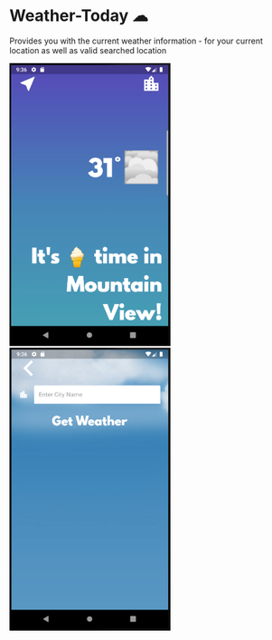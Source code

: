 # Weather-Today ☁
Provides you with the current weather information - for your current location as well as valid searched location

<img src='readme/app1.PNG' height = 500> <img src='readme/app2.PNG' height = 500>



